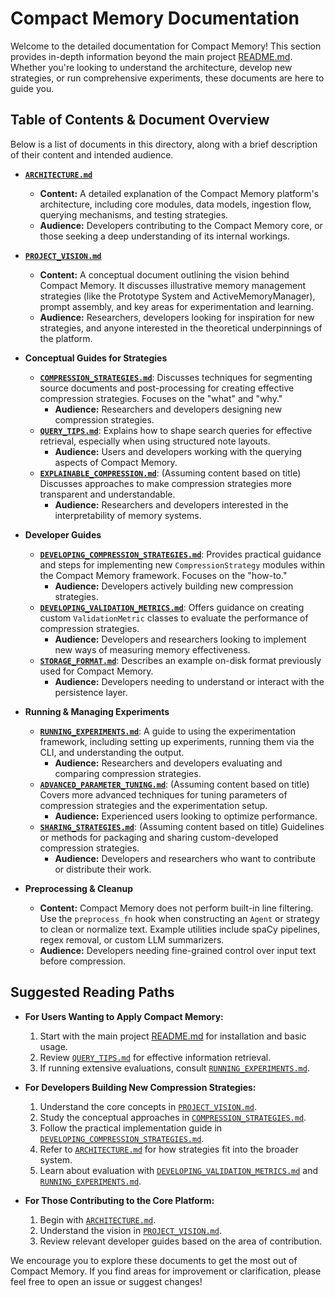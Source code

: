 # Compact Memory Documentation

Welcome to the detailed documentation for Compact Memory! This section provides in-depth information beyond the main project [README.md](../README.md). Whether you're looking to understand the architecture, develop new strategies, or run comprehensive experiments, these documents are here to guide you.

## Table of Contents & Document Overview

Below is a list of documents in this directory, along with a brief description of their content and intended audience.

*   **[`ARCHITECTURE.md`](./ARCHITECTURE.md)**
    *   **Content:** A detailed explanation of the Compact Memory platform's architecture, including core modules, data models, ingestion flow, querying mechanisms, and testing strategies.
    *   **Audience:** Developers contributing to the Compact Memory core, or those seeking a deep understanding of its internal workings.

*   **[`PROJECT_VISION.md`](./PROJECT_VISION.md)**
    *   **Content:** A conceptual document outlining the vision behind Compact Memory. It discusses illustrative memory management strategies (like the Prototype System and ActiveMemoryManager), prompt assembly, and key areas for experimentation and learning.
    *   **Audience:** Researchers, developers looking for inspiration for new strategies, and anyone interested in the theoretical underpinnings of the platform.

*   **Conceptual Guides for Strategies**
    *   **[`COMPRESSION_STRATEGIES.md`](./COMPRESSION_STRATEGIES.md)**: Discusses techniques for segmenting source documents and post-processing for creating effective compression strategies. Focuses on the "what" and "why."
        *   **Audience:** Researchers and developers designing new compression strategies.
    *   **[`QUERY_TIPS.md`](./QUERY_TIPS.md)**: Explains how to shape search queries for effective retrieval, especially when using structured note layouts.
        *   **Audience:** Users and developers working with the querying aspects of Compact Memory.
    *   **[`EXPLAINABLE_COMPRESSION.md`](./EXPLAINABLE_COMPRESSION.md)**: (Assuming content based on title) Discusses approaches to make compression strategies more transparent and understandable.
        *   **Audience:** Researchers and developers interested in the interpretability of memory systems.

*   **Developer Guides**
    *   **[`DEVELOPING_COMPRESSION_STRATEGIES.md`](./DEVELOPING_COMPRESSION_STRATEGIES.md)**: Provides practical guidance and steps for implementing new `CompressionStrategy` modules within the Compact Memory framework. Focuses on the "how-to."
        *   **Audience:** Developers actively building new compression strategies.
    *   **[`DEVELOPING_VALIDATION_METRICS.md`](./DEVELOPING_VALIDATION_METRICS.md)**: Offers guidance on creating custom `ValidationMetric` classes to evaluate the performance of compression strategies.
        *   **Audience:** Developers and researchers looking to implement new ways of measuring memory effectiveness.
    *   **[`STORAGE_FORMAT.md`](./STORAGE_FORMAT.md)**: Describes an example on-disk format previously used for Compact Memory.
        *   **Audience:** Developers needing to understand or interact with the persistence layer.

*   **Running & Managing Experiments**
    *   **[`RUNNING_EXPERIMENTS.md`](./RUNNING_EXPERIMENTS.md)**: A guide to using the experimentation framework, including setting up experiments, running them via the CLI, and understanding the output.
        *   **Audience:** Researchers and developers evaluating and comparing compression strategies.
    *   **[`ADVANCED_PARAMETER_TUNING.md`](./ADVANCED_PARAMETER_TUNING.md)**: (Assuming content based on title) Covers more advanced techniques for tuning parameters of compression strategies and the experimentation setup.
        *   **Audience:** Experienced users looking to optimize performance.
    *   **[`SHARING_STRATEGIES.md`](./SHARING_STRATEGIES.md)**: (Assuming content based on title) Guidelines or methods for packaging and sharing custom-developed compression strategies.
        *   **Audience:** Developers and researchers who want to contribute or distribute their work.

*   **Preprocessing & Cleanup**
    *   **Content:** Compact Memory does not perform built-in line filtering. Use the `preprocess_fn` hook when constructing an `Agent` or strategy to clean or normalize text.
        Example utilities include spaCy pipelines, regex removal, or custom LLM summarizers.
    *   **Audience:** Developers needing fine-grained control over input text before compression.

## Suggested Reading Paths

*   **For Users Wanting to Apply Compact Memory:**
    1.  Start with the main project [README.md](../README.md) for installation and basic usage.
    2.  Review [`QUERY_TIPS.md`](./QUERY_TIPS.md) for effective information retrieval.
    3.  If running extensive evaluations, consult [`RUNNING_EXPERIMENTS.md`](./RUNNING_EXPERIMENTS.md).

*   **For Developers Building New Compression Strategies:**
    1.  Understand the core concepts in [`PROJECT_VISION.md`](./PROJECT_VISION.md).
    2.  Study the conceptual approaches in [`COMPRESSION_STRATEGIES.md`](./COMPRESSION_STRATEGIES.md).
    3.  Follow the practical implementation guide in [`DEVELOPING_COMPRESSION_STRATEGIES.md`](./DEVELOPING_COMPRESSION_STRATEGIES.md).
    4.  Refer to [`ARCHITECTURE.md`](./ARCHITECTURE.md) for how strategies fit into the broader system.
    5.  Learn about evaluation with [`DEVELOPING_VALIDATION_METRICS.md`](./DEVELOPING_VALIDATION_METRICS.md) and [`RUNNING_EXPERIMENTS.md`](./RUNNING_EXPERIMENTS.md).

*   **For Those Contributing to the Core Platform:**
    1.  Begin with [`ARCHITECTURE.md`](./ARCHITECTURE.md).
    2.  Understand the vision in [`PROJECT_VISION.md`](./PROJECT_VISION.md).
    3.  Review relevant developer guides based on the area of contribution.

We encourage you to explore these documents to get the most out of Compact Memory. If you find areas for improvement or clarification, please feel free to open an issue or suggest changes!
